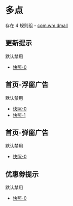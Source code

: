# 多点

存在 4 规则组 - [com.wm.dmall](/src/apps/com.wm.dmall.ts)

## 更新提示

默认禁用

- [快照-0](https://i.gkd.li/import/13234668)

## 首页-浮窗广告

默认禁用

- [快照-0](https://i.gkd.li/import/13197634)
- [快照-1](https://i.gkd.li/import/13246242)

## 首页-弹窗广告

默认禁用

- [快照-0](https://i.gkd.li/import/13197627)

## 优惠劵提示

默认禁用

- [快照-0](https://i.gkd.li/import/13331283)
